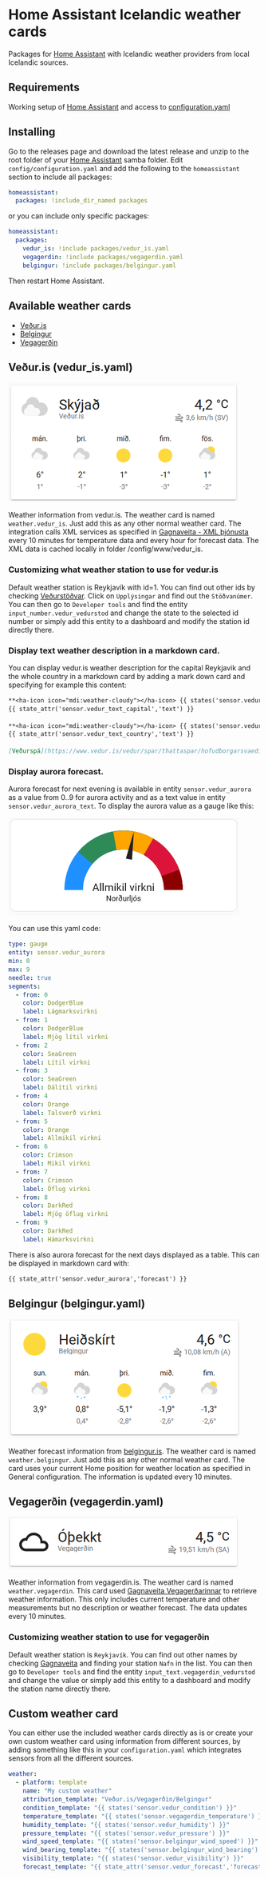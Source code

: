 # Home Assistant Icelandic weather cards
Packages for [Home Assistant] with Icelandic weather providers from local Icelandic sources.

## Requirements
Working setup of [Home Assistant] and access to [configuration.yaml]

## Installing
Go to the releases page and download the latest release and unzip to the root folder of your [Home Assistant] samba folder. Edit `config/configuration.yaml` and add the following to the `homeassistant` section to include all packages:

```yaml
homeassistant:
  packages: !include_dir_named packages
```

or you can include only specific packages:

```yaml
homeassistant:
  packages:
    vedur_is: !include packages/vedur_is.yaml
    vegagerdin: !include packages/vegagerdin.yaml
    belgingur: !include packages/belgingur.yaml
```
Then restart Home Assistant.

## Available weather cards
- [Veður.is](#vedur)
- [Belgingur](#belgingur)
- [Vegagerðin](#vegagerdin)

## <a name="vedur"></a>Veður.is (vedur_is.yaml)
![vedur_is](docs/vedur_is.png)

Weather information from vedur.is. The weather card is named `weather.vedur_is`. Just add this as any other normal weather card. The integration calls XML services as specified in [Gagnaveita - XML þjónusta] every 10 minutes for temperature data and every hour for forecast data. The XML data is cached locally in folder /config/www/vedur_is.

### Customizing what weather station to use for vedur.is
Default weather station is Reykjavík with id=1. You can find out other ids by checking [Veðurstöðvar]. Click on `Upplýsingar` and find out the `Stöðvanúmer`. You can then go to `Developer tools` and find the entity `input_number.vedur_vedurstod` and change the state to the selected id number or simply add this entity to a dashboard and modify the station id directly there.

### Display text weather description in a markdown card.
You can display vedur.is weather description for the capital Reykjavik and the whole country in a markdown card by adding a mark down card and specifying for example this content:

```markdown
**<ha-icon icon="mdi:weather-cloudy"></ha-icon> {{ states('sensor.vedur_text_capital') }}** 
{{ state_attr('sensor.vedur_text_capital','text') }}

**<ha-icon icon="mdi:weather-cloudy"></ha-icon> {{ states('sensor.vedur_text_country') }}**  
{{ state_attr('sensor.vedur_text_country','text') }}

[Veðurspá](https://www.vedur.is/vedur/spar/thattaspar/hofudborgarsvaedid/#teg=urkoma)
```

### Display aurora forecast.
Aurora forecast for next evening is available in entity `sensor.vedur_aurora` as a value from 0..9 for aurora activity and as a text value in entity `sensor.vedur_aurora_text`. To display the aurora value as a gauge like this:

![aurora_gauge](docs/aurora_gauge.png)

You can use this yaml code:
```yaml
type: gauge
entity: sensor.vedur_aurora
min: 0
max: 9
needle: true
segments:
  - from: 0
    color: DodgerBlue
    label: Lágmarksvirkni
  - from: 1
    color: DodgerBlue
    label: Mjög lítil virkni
  - from: 2
    color: SeaGreen
    label: Lítil virkni
  - from: 3
    color: SeaGreen
    label: Dálítil virkni
  - from: 4
    color: Orange
    label: Talsverð virkni
  - from: 5
    color: Orange
    label: Allmikil virkni
  - from: 6
    color: Crimson
    label: Mikil virkni
  - from: 7
    color: Crimson
    label: Öflug virkni
  - from: 8
    color: DarkRed
    label: Mjög öflug virkni
  - from: 9
    color: DarkRed
    label: Hámarksvirkni
```

There is also aurora forecast for the next days displayed as a table. This can be displayed in markdown card with:

```markdown
{{ state_attr('sensor.vedur_aurora','forecast') }}
```

## <a name="belgingur"></a>Belgingur (belgingur.yaml)
![belgingur](docs/belgingur.png)

Weather forecast information from [belgingur.is]. The weather card is named `weather.belgingur`. Just add this as any other normal weather card. The card uses your current Home position for weather location as specified in General configuration. The information is updated every 10 minutes.

## <a name="vegagerdin"></a>Vegagerðin (vegagerdin.yaml)
![vegagerdin](docs/vegagerdin.png)

Weather information from vegagerdin.is. The weather card is named `weather.vegagerdin`. This card used 
[Gagnaveita Vegagerðarinnar] to retrieve weather information. This only includes current temperature and other measurements but no description or weather forecast. The data updates every 10 minutes.

### Customizing weather station to use for vegagerðin
Default weather station is `Reykjavík`. You can find out other names by checking [Gagnaveita] and finding your station `Nafn` in the list. You can then go to `Developer tools` and find the entity `input_text.vegagerdin_vedurstod` and change the value or simply add this entity to a dashboard and modify the station name directly there.

## Custom weather card
You can either use the included weather cards directly as is or create your own custom weather card using information from different sources, by adding something like this in your `configuration.yaml` which integrates sensors from all the different sources.

```yaml
weather:
  - platform: template
    name: "My custom weather"
    attribution_template: "Veður.is/Vegagerðin/Belgingur"
    condition_template: "{{ states('sensor.vedur_condition') }}"
    temperature_template: "{{ states('sensor.vegagerdin_temperature') }}"
    humidity_template: "{{ states('sensor.vedur_humidity') }}"
    pressure_template: "{{ states('sensor.vedur_pressure') }}"
    wind_speed_template: "{{ states('sensor.belgingur_wind_speed') }}"
    wind_bearing_template: "{{ states('sensor.belgingur_wind_bearing') }}"
    visibility_template: "{{ states('sensor.vedur_visibility') }}"
    forecast_template: "{{ state_attr('sensor.vedur_forecast','forecast') }}"
```

[Home Assistant]: https://www.home-assistant.io
[Gagnaveita - XML þjónusta]: https://www.vedur.is/um-vi/vefurinn/xml
[Veðurstöðvar]: https://www.vedur.is/vedur/stodvar
[belgingur.is]: https://belgingur.is
[Gagnaveita Vegagerðarinnar]: http://www.vegagerdin.is/upplysingar-og-utgafa/gagnaveita-vegagerdarinnar
[Gagnaveita]: http://gagnaveita.vegagerdin.is/api/vedur2014_1
[PayPal]: https://paypal.me/kristjanbjarni
[configuration.yaml]: https://www.home-assistant.io/docs/configuration/
